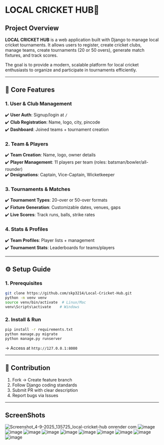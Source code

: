 
# LOCAL CRICKET HUB🏏 

## Project Overview
**LOCAL CRICKET HUB** is a web application built with Django to manage local cricket tournaments. It allows users to register, create cricket clubs, manage teams, create tournaments (20 or 50 overs), generate match fixtures, and track scores.

The goal is to provide a modern, scalable platform for local cricket enthusiasts to organize and participate in tournaments efficiently.

---

## **🎯 Core Features**  

### **1. User & Club Management**  
✔️ **User Auth**: Signup/login at `/`  
✔️ **Club Registration**: Name, logo, city, pincode  
✔️ **Dashboard**: Joined teams + tournament creation  

### **2. Team & Players**  
✔️ **Team Creation**: Name, logo, owner details  
✔️ **Player Management**: 11 players per team (roles: batsman/bowler/all-rounder)  
✔️ **Designations**: Captain, Vice-Captain, Wicketkeeper  

### **3. Tournaments & Matches**  
✔️ **Tournament Types**: 20-over or 50-over formats  
✔️ **Fixture Generation**: Customizable dates, venues, gaps  
✔️ **Live Scores**: Track runs, balls, strike rates  

### **4. Stats & Profiles**  
✔️ **Team Profiles**: Player lists + management  
✔️ **Tournament Stats**: Leaderboards for teams/players  



---

## **⚙️ Setup Guide**  

### **1. Prerequisites**  
```bash
git clone https://github.com/skp3214/Local-Cricket-Hub.git
python -m venv venv
source venv/bin/activate  # Linux/Mac
venv\Scripts\activate    # Windows
```

### **2. Install & Run**  
```bash
pip install -r requirements.txt
python manage.py migrate
python manage.py runserver
```
→ Access at `http://127.0.0.1:8000`  

---

## **🤝 Contribution**  
1. Fork → Create feature branch  
2. Follow Django coding standards  
3. Submit PR with clear description  
4. Report bugs via Issues  

--- 
## ScreenShots
![Screenshot_4-9-2025_135725_local-cricket-hub onrender com](https://github.com/user-attachments/assets/814bed72-72a8-4fbb-820a-a3404b537983)
![image](https://github.com/user-attachments/assets/b6aa59c0-d4d1-48b2-8efe-5d0470e5ff5f)
![image](https://github.com/user-attachments/assets/9053c72a-bbe6-4fd9-9ecd-cc91ee90f006)
![image](https://github.com/user-attachments/assets/808d4b65-ed56-41af-98c9-dc3922d65020)
![image](https://github.com/user-attachments/assets/f506a77a-a3c6-465c-ad22-ee89cc0b25cc)
![image](https://github.com/user-attachments/assets/0814f3e5-f1c0-454a-848c-fd542b659d1a)
![image](https://github.com/user-attachments/assets/4b5b4866-5a8d-40af-8479-f3bbe6f248c6)
![image](https://github.com/user-attachments/assets/46052c25-a9e6-464d-b3cc-87f27619eb20)
![image](https://github.com/user-attachments/assets/cc444730-85ec-468f-bff0-2351857191c9)
![image](https://github.com/user-attachments/assets/3532358a-5f0a-44a3-95b5-2bda0a64e8fa)
![image](https://github.com/user-attachments/assets/2a9c4f7c-4293-43e8-9f63-51307481dddb)


